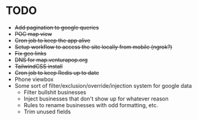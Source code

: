 # TODO

* ~~Add pagination to google queries~~
* ~~POC map view~~
* ~~Cron job to keep the app alive~~
* ~~Setup workflow to access the site locally from mobile (ngrok?)~~
* ~~Fix geo links~~
* ~~DNS for map.venturapop.org~~
* ~~TailwindCSS install~~
* ~~Cron job to keep Redis up to date~~
* Phone viewbox
* Some sort of filter/exclusion/override/injection system for google data
  * Filter bullshit businesses
  * Inject businesses that don't show up for whatever reason
  * Rules to rename businesses with odd formatting, etc.
  * Trim unused fields